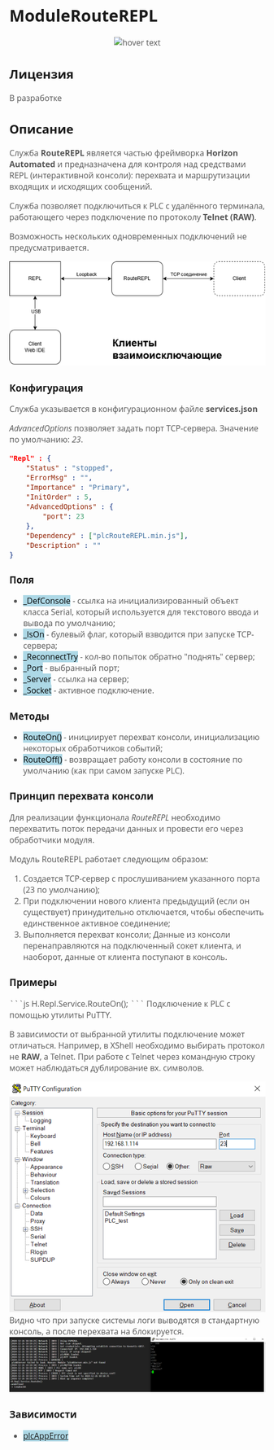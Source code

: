 <div style = "font-family: 'Open Sans', sans-serif; font-size: 16px">

# ModuleRouteREPL
<div style = "color: #555">
    <p align="center">
    <img src="./logo.png" width="400" title="hover text">
    </p>
</div>

## Лицензия
<div style = "color: #555">
    В разработке
</div>

## Описание
<div style = "color: #555">

Служба **RouteREPL** является частью фреймворка **Horizon Automated** и предназначена для контроля над средствами REPL (интерактивной консоли): перехвата и маршрутизации входящих и исходящих сообщений. 

Служба позволяет подключиться к PLC с удалённого терминала, работающего через подключение по протоколу **Telnet (RAW)**. 

Возможность нескольких одновременных подключений не предусматривается. 
</div>

<div align="center">
    <img src="./1.drawio.png">
</div>

### Конфигурация
<div style = "color: #555">

Служба указывается в конфигурационном файле **services.json**

*AdvancedOptions* позволяет задать порт TCP-сервера. Значение по умолчанию: *23*. 

```json
"Repl" : {
    "Status" : "stopped",
    "ErrorMsg" : "",
    "Importance" : "Primary",
    "InitOrder" : 5,
    "AdvancedOptions" : {
        "port": 23
    },
    "Dependency" : ["plcRouteREPL.min.js"],
    "Description" : ""
}
```
</div>

### Поля
<div style = "color: #555">

- <mark style="background-color: lightblue">_DefConsole</mark> - ссылка на инициализированный объект класса Serial, который используется для текстового ввода и вывода по умолчанию;
- <mark style="background-color: lightblue">_IsOn</mark> - булевый флаг, который взводится при запуске TCP-сервера;     
- <mark style="background-color: lightblue">_ReconnectTry</mark> - кол-во  попыток обратно "поднять" сервер;     
- <mark style="background-color: lightblue">_Port</mark> - выбранный порт; 
- <mark style="background-color: lightblue">_Server</mark> - ссылка на сервер; 
- <mark style="background-color: lightblue">_Socket</mark> - активное подключение.     

</div>

### Методы
<div style = "color: #555">

- <mark style="background-color: lightblue">RouteOn()</mark> - инициирует перехват консоли, инициализацию некоторых обработчиков событий;
- <mark style="background-color: lightblue">RouteOff()</mark> - возвращает работу консоли в состояние по умолчанию (как при самом запуске PLC).
</div>

### Принцип перехвата консоли
<div style = "color: #555">

Для реализации функционала *RouteREPL* необходимо перехватить поток передачи данных и провести его через обработчики модуля.

Модуль RouteREPL работает следующим образом:

1. Создается TCP-сервер с прослушиванием указанного порта (23 по умолчанию);
2. При подключении нового клиента предыдущий (если он существует) принудительно отключается, чтобы обеспечить единственное активное соединение;
3. Выполняется перехват консоли;
Данные из консоли перенаправляются на подключенный сокет клиента, и наоборот, данные от клиента поступают в консоль.

</div>

### Примеры
<div style = "color: #555">
```js
H.Repl.Service.RouteOn();
```
Подключение к PLC с помощью утилиты PuTTY.

В зависимости от выбранной утилиты подключение может отличаться. Например, в XShell необходимо выбирать протокол не **RAW**, а Telnet. 
При работе с Telnet через командную строку может наблюдаться дублирование вх. символов.

<div align="center">
    <img src="./ex1_putty.png">
</div>
Видно что при запуске системы логи выводятся в стандартную консоль, а после перехвата на блокируется. 
<div align="center">
    <img src="./ex1_putty2.png">
</div>

</div>

### Зависимости
<div style = "color: #555">

- <mark style="background-color: lightblue">[plcAppError](../../plcAppError/res/README.md)</mark>

</div>

</div>
